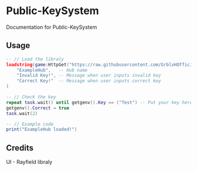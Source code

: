 # Public-KeySystem
Documentation for Public-KeySystem

## Usage
```lua
-- // Load the libraly
loadstring(game:HttpGet("https://raw.githubusercontent.com/GrblxHOfficial/Public-KeySystem/main/Source.lua"))(
    "ExampleHub",   -- Hub name
    "Invalid Key!", -- Message when user inputs invalid key
    "Correct Key!"  -- Message when user inputs correct key
)

-- // Check the key
repeat task.wait() until getgenv().Key == ("Test") -- Put your key here
getgenv().Correct = true
task.wait(2)

-- // Example code
print("ExampleHub loaded!")

```

## Credits
UI - Rayfield libraly
